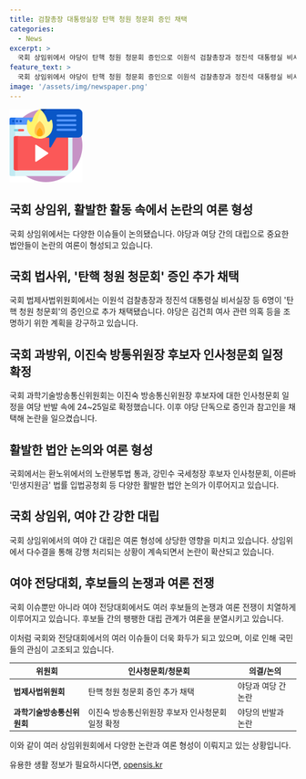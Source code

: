 ```yaml
---
title: 검찰총장 대통령실장 탄핵 청원 청문회 증인 채택
categories:
  - News
excerpt: >
  국회 상임위에서 야당이 탄핵 청원 청문회 증인으로 이원석 검찰총장과 정진석 대통령실 비서실장 등 6명을 추가 채택하고, 여당과 국회 과방위의 반발 속에 진행되고 있습니다. 노란봉투법 등의 논의 또한 야당이 주도하고 있으며, 국세청장 후보자의 인사청문회와 민생지원금 법률 입법공청회도 진행 중입니다. 한편, 국민의힘과 민주당의 여야 대표들은 국회의장에서 의사일정을 놓고 고심 중이며, 국민의힘 충청권 합동연설회에서는 후보자간 몸싸움 사태가 벌어졌고, 관련된 후폭풍이 계속되고 있습니다. 한 후보 측과 야당은 경찰 수사를 촉구하고 있습니다. 야당과 관련된 후보들은 오늘 밤 방송 토론회에서 맞대결할 예정이며, 특검을 통해 실체적 진실을 밝혀야 한다는 공세도 진행 중입니다.
feature_text: >
  국회 상임위에서 야당이 탄핵 청원 청문회 증인으로 이원석 검찰총장과 정진석 대통령실 비서실장 등 6명을 추가 채택하고, 여당과 국회 과방위의 반발 속에 진행되고 있습니다. 노란봉투법 등의 논의 또한 야당이 주도하고 있으며, 국세청장 후보자의 인사청문회와 민생지원금 법률 입법공청회도 진행 중입니다. 한편, 국민의힘과 민주당의 여야 대표들은 국회의장에서 의사일정을 놓고 고심 중이며, 국민의힘 충청권 합동연설회에서는 후보자간 몸싸움 사태가 벌어졌고, 관련된 후폭풍이 계속되고 있습니다. 한 후보 측과 야당은 경찰 수사를 촉구하고 있습니다. 야당과 관련된 후보들은 오늘 밤 방송 토론회에서 맞대결할 예정이며, 특검을 통해 실체적 진실을 밝혀야 한다는 공세도 진행 중입니다.
image: '/assets/img/newspaper.png'
---
```


<p><img src="/assets/img/news.png" alt="rentncar 속보" /></p>

<h2>국회 상임위, 활발한 활동 속에서 논란의 여론 형성</h2>

<p data-ke-size="size16">국회 상임위에서는 다양한 이슈들이 논의됐습니다. 야당과 여당 간의 대립으로 중요한 법안들이 논란의 여론이 형성되고 있습니다.</p>

<h2>국회 법사위, '탄핵 청원 청문회' 증인 추가 채택</h2>

<p data-ke-size="size16">국회 법제사법위원회에서는 이원석 검찰총장과 정진석 대통령실 비서실장 등 6명이 '탄핵 청원 청문회'의 증인으로 추가 채택됐습니다. 야당은 김건희 여사 관련 의혹 등을 조명하기 위한 계획을 강구하고 있습니다.</p>

<h2>국회 과방위, 이진숙 방통위원장 후보자 인사청문회 일정 확정</h2>

<p data-ke-size="size16">국회 과학기술방송통신위원회는 이진숙 방송통신위원장 후보자에 대한 인사청문회 일정을 여당 반발 속에 24~25일로 확정했습니다. 이후 야당 단독으로 증인과 참고인을 채택해 논란을 일으켰습니다.</p>

<h2>활발한 법안 논의와 여론 형성</h2>

<p data-ke-size="size16">국회에서는 환노위에서의 노란봉투법 통과, 강민수 국세청장 후보자 인사청문회, 이른바 '민생지원금' 법률 입법공청회 등 다양한 활발한 법안 논의가 이루어지고 있습니다.</p>

<h2>국회 상임위, 여야 간 강한 대립</h2>

<p data-ke-size="size16">국회 상임위에서의 여야 간 대립은 여론 형성에 상당한 영향을 미치고 있습니다. 상임위에서 다수결을 통해 강행 처리되는 상황이 계속되면서 논란이 확산되고 있습니다.</p>

<h2>여야 전당대회, 후보들의 논쟁과 여론 전쟁</h2>

<p data-ke-size="size16">국회 이슈뿐만 아니라 여야 전당대회에서도 여러 후보들의 논쟁과 여론 전쟁이 치열하게 이루어지고 있습니다. 후보들 간의 팽팽한 대립 관계가 여론을 분열시키고 있습니다.</p>

<p data-ke-size="size16">이처럼 국회와 전당대회에서의 여러 이슈들이 더욱 화두가 되고 있으며, 이로 인해 국민들의 관심이 고조되고 있습니다.</p>

<table>
    <thead>
        <tr>
            <th>위원회</th>
            <th>인사청문회/청문회</th>
            <th>의결/논의</th>
        </tr>
    </thead>
    <tbody>
        <tr>
            <td><b>법제사법위원회</b></td>
            <td>탄핵 청원 청문회 증인 추가 채택</td>
            <td>야당과 여당 간 논란</td>
        </tr>
        <tr>
            <td><b>과학기술방송통신위원회</b></td>
            <td>이진숙 방송통신위원장 후보자 인사청문회 일정 확정</td>
            <td>야당의 반발과 논란</td>
        </tr>
    </tbody>
</table>

<p data-ke-size="size16">이와 같이 여러 상임위원회에서 다양한 논란과 여론 형성이 이뤄지고 있는 상황입니다.</p>
유용한 생활 정보가 필요하시다면, <a href="https://opensis.kr" rel="dofollow">opensis.kr</a>


